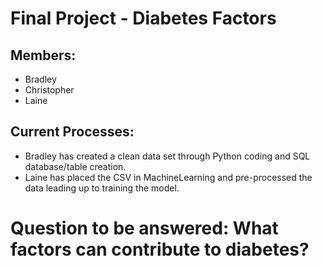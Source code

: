 # Final Project - Diabetes Factors

## Members:
- Bradley
- Christopher
- Laine

## Current Processes:
- Bradley has created a clean data set through Python coding and SQL database/table creation.
- Laine has placed the CSV in MachineLearning and pre-processed the data leading up to training the model.

# Question to be answered: What factors can contribute to diabetes?
